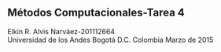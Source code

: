 Métodos Computacionales-Tarea 4
-------------------------------
Elkin R. Alvis Narváez-201112664   
Universidad de los Andes
Bogotá D.C.
Colombia
Marzo de 2015
